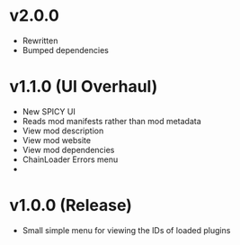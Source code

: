 ﻿# v2.0.0
* Rewritten
* Bumped dependencies

# v1.1.0 (UI Overhaul)
* New SPICY UI
* Reads mod manifests rather than mod metadata
* View mod description
* View mod website
* View mod dependencies
* ChainLoader Errors menu
* 
# v1.0.0 (Release)
* Small simple menu for viewing the IDs of loaded plugins